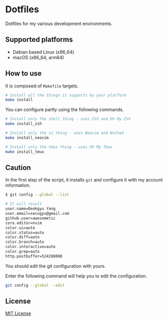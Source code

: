 # Dotfiles

Dotfiles for my various development environments.

## Supported platforms

- Debian based Linux (x86_64)
- macOS (x86_64, arm64)

## How to use

It is composed of `Makefile` targets.

```bash
# Install all the things it supports by your platform
make install
```

You can configure partly using the following commands.

```bash
# Install only the shell thing - uses Zsh and Oh My Zsh
make install_zsh

# Install only the vi thing - uses Neovim and NvChad
make install_neovim

# Install only the tmux thing - uses Oh My Tmux
make install_tmux
```

## Caution

In the first step of the script, it installs `git` and configure it with my account information.

```bash
$ git config --global --list

# It will result
user.name=Deokgyu Yang
user.email=secugyu@gmail.com
github.user=awesometic
core.editor=nvim
color.ui=auto
color.status=auto
color.diff=auto
color.branch=auto
color.interactive=auto
color.grep=auto
http.postbuffer=524288000
```

You should edit the git configuration with yours.

Enter the following command will help you to edit the configuration.

```bash
git config --global --edit
```

## License

[MIT License](LICENSE)
